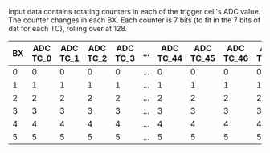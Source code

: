 Input data contains rotating counters in each of the trigger cell's ADC	value. The counter changes in each BX.
Each counter is 7 bits (to fit in the 7 bits of dat for each TC), rolling over at 128.

| BX | ADC TC_0 | ADC TC_1 | ADC TC_2 | ADC TC_3 |  ... | ADC TC_44 | ADC TC_45 | ADC TC_46 | ADC TC_47 |
|--|--|--|--|--|--|--|--|--|--|
| 0  |        0 |        0 |        0 |        0 |  ... |        0 |        0 |        0 |        0 |
| 1  |        1 |        1 |        1 |        1 |  ... |        1 |        1 |        1 |        1 |
| 2  |        2 |        2 |        2 |        2 |  ... |        2 |        2 |        2 |        2 |
| 3  |        3 |        3 |        3 |        3 |  ... |        3 |        3 |        3 |        3 |
| 4  |        4 |        4 |        4 |        4 |  ... |        4 |        4 |        4 |        4 |
| 5  |        5 |        5 |        5 |        5 |  ... |        5 |        5 |        5 |        5 |